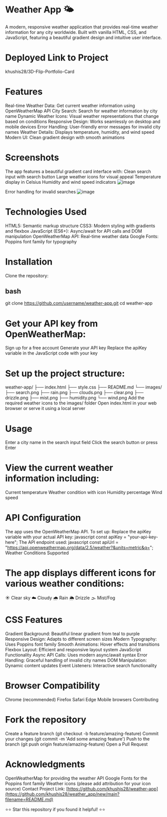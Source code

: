 # Weather App 🌤️
A modern, responsive weather application that provides real-time weather information for any city worldwide. Built with vanilla HTML, CSS, and JavaScript, featuring a beautiful gradient design and intuitive user interface.


# Deployed Link to Project
khushis28/3D-Flip-Portfolio-Card


# Features
Real-time Weather Data: Get current weather information using OpenWeatherMap API
City Search: Search for weather information by city name
Dynamic Weather Icons: Visual weather representations that change based on conditions
Responsive Design: Works seamlessly on desktop and mobile devices
Error Handling: User-friendly error messages for invalid city names
Weather Details: Displays temperature, humidity, and wind speed
Modern UI: Clean gradient design with smooth animations


# Screenshots
The app features a beautiful gradient card interface with:
Clean search input with search button
Large weather icons for visual appeal
Temperature display in Celsius
Humidity and wind speed indicators
![image](https://github.com/user-attachments/assets/7cbd4301-e389-443f-9d68-a8aeccec665a)

Error handling for invalid searches
![image](https://github.com/user-attachments/assets/ad6bcfe1-07b8-4555-8432-0323f50a8a75)


# Technologies Used
HTML5: Semantic markup structure
CSS3: Modern styling with gradients and flexbox
JavaScript (ES6+): Async/await for API calls and DOM manipulation
OpenWeatherMap API: Real-time weather data
Google Fonts: Poppins font family for typography

# Installation
Clone the repository:
## bash ##
git clone https://github.com/username/weather-app.git
cd weather-app


# Get your API key from OpenWeatherMap:
Sign up for a free account
Generate your API key
Replace the apiKey variable in the JavaScript code with your key


# Set up the project structure:
weather-app/
├── index.html
├── style.css
├── README.md
└── images/
    ├── search.png
    ├── rain.png
    ├── clouds.png
    ├── clear.png
    ├── drizzle.png
    ├── mist.png
    ├── humidity.png
    └── wind.png
Add the required weather icons to the images/ folder
Open index.html in your web browser or serve it using a local server


# Usage
Enter a city name in the search input field
Click the search button or press Enter


# View the current weather information including:
Current temperature
Weather condition with icon
Humidity percentage
Wind speed


# API Configuration
The app uses the OpenWeatherMap API. To set up:
Replace the apiKey variable with your actual API key:
javascript
const apiKey = "your-api-key-here";
The API endpoint used:
javascript
const apiUrl = "https://api.openweathermap.org/data/2.5/weather?&units=metric&q=";
Weather Conditions Supported


# The app displays different icons for various weather conditions:

☀️ Clear sky
☁️ Cloudy
🌧️ Rain
🌦️ Drizzle
🌫️ Mist/Fog


# CSS Features
Gradient Background: Beautiful linear gradient from teal to purple
Responsive Design: Adapts to different screen sizes
Modern Typography: Uses Poppins font family
Smooth Animations: Hover effects and transitions
Flexbox Layout: Efficient and responsive layout system
JavaScript Functionality
Async API Calls: Uses modern async/await syntax
Error Handling: Graceful handling of invalid city names
DOM Manipulation: Dynamic content updates
Event Listeners: Interactive search functionality


# Browser Compatibility
Chrome (recommended)
Firefox
Safari
Edge
Mobile browsers
Contributing


# Fork the repository
Create a feature branch (git checkout -b feature/amazing-feature)
Commit your changes (git commit -m 'Add some amazing feature')
Push to the branch (git push origin feature/amazing-feature)
Open a Pull Request


# Acknowledgments
OpenWeatherMap for providing the weather API
Google Fonts for the Poppins font family
Weather icons (please add attribution for your icon source)
Contact
Project Link: [https://github.com/khushis28/weather-app](https://github.com/khushis28/weather_app/new/main?filename=README.md)

⭐⭐ Star this repository if you found it helpful!  ⭐⭐

